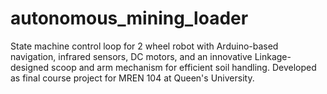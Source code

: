 # autonomous_mining_loader

State machine control loop for 2 wheel robot with Arduino-based navigation, infrared sensors, DC motors, and an innovative Linkage-designed scoop and arm mechanism for efficient soil handling. Developed as final course project for MREN 104 at Queen's University.
